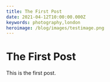 ```yaml
---
title: The First Post
date: 2021-04-12T10:00:00.000Z
keywords: photography,london
heroimage: /blog/images/testimage.png
---
```


# The First Post

This is the first post.
